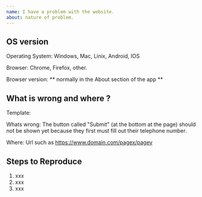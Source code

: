 ```yaml
---
name: I have a problem with the website.
about: nature of problem.
---
```


<!-- Thank you for trying GetCourage! -->

## OS version

<!-- Please tell us which Operating system and Browser you are using. -->

Operating System:  Windows, Mac, Linix, Android, IOS

Browser:  Chrome, Firefox, other.

Browser version: ** normally in the About section of the app **


## What is wrong and where ?

<!--
     Please tell us exactly what is wrong and where its wrong.

-->

Template:

Whats wrong: The button called "Submit" (at the bottom at the page) should not be shown yet because they first must fill out their telephone number.

Where: Url such as https://www.domain.com/pagex/pagey


## Steps to Reproduce

<!--
     Please tell us exactly how to reproduce the problem you are running into.

     If the problem is with your application's rendering, then please attach
     a screenshot and explain what the problem is.
-->

1. xxx
2. xxx
3. xxx